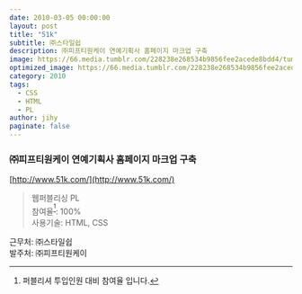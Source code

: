 ```yaml
---
date: 2010-03-05 00:00:00
layout: post
title: "51k"
subtitle: ㈜스타일쉽
description: ㈜피프티원케이 연예기획사 홈페이지 마크업 구축
image: https://66.media.tumblr.com/228238e268534b9856fee2acede8bdd4/tumblr_p4ar7thUxn1x3wc1uo1_1280.png
optimized_image: https://66.media.tumblr.com/228238e268534b9856fee2acede8bdd4/tumblr_p4ar7thUxn1x3wc1uo1_1280.png
category: 2010
tags:
  - CSS
  - HTML
  - PL
author: jihy
paginate: false
---
```


### ㈜피프티원케이 연예기획사 홈페이지 마크업 구축
[http://www.51k.com/](http://www.51k.com/)

> 웹퍼블리싱 PL <br> 
참여율<sup>[^1]</sup>: 100% <br> 
사용기술: HTML, CSS

근무처: ㈜스타일쉽 <br>
발주처: ㈜피프티원케이

[^1]: 퍼블리셔 투입인원 대비 참여율 입니다.